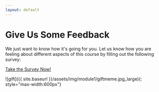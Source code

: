 ```yaml
---
layout: default
---
```


# Give Us Some Feedback

We just want to know how it's going for you. Let us know how you are feeling about different aspects of this course by filling out the following survey:

[Take the Survey Now!](https://docs.google.com/forms/d/1mbpXW_99ewt6PzEYWiTC9wP0R1lKts4Abaf4m_w792o/edit?usp=drive_web)

![gift]({{ site.baseurl }}/assets/img/module1/giftmeme.jpg_large){: style="max-width:600px"}